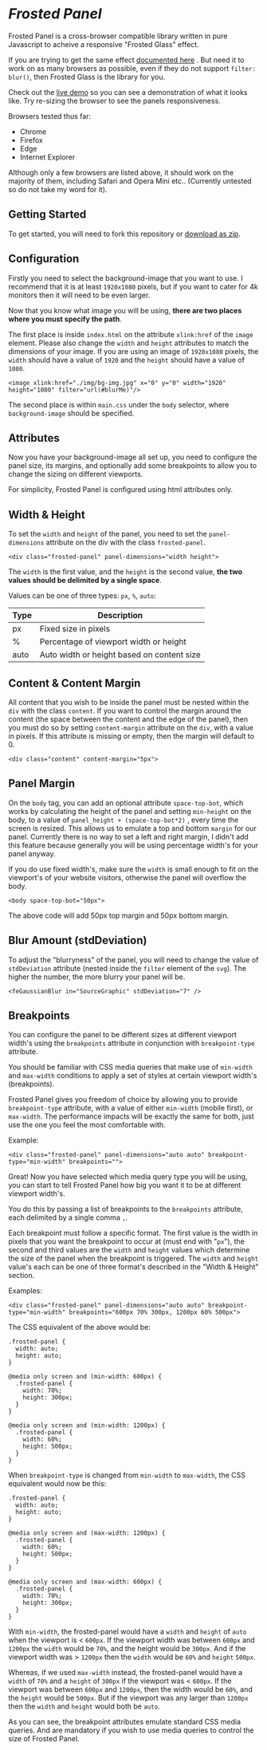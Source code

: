 # *Frosted Panel*

Frosted Panel  is a cross-browser compatible library written in pure Javascript to acheive a responsive "Frosted Glass" effect.

If you are trying to get the same effect [documented here](https://webdesign.tutsplus.com/tutorials/how-to-create-a-frosted-glass-effect-in-css--cms-32535) .  But need it to work on as many browsers as possible, even if they do not support `filter: blur()`, then Frosted Glass is the library for you.

Check out the [live demo](https://cryptodescriptor.github.io/frosted-panel) so you can see a demonstration of what it looks like. Try re-sizing the browser to see the panels responsiveness.

Browsers tested thus far:


 - Chrome
 - Firefox
 - Edge
- Internet Explorer

Although only a few browsers are listed above, it should work on the majority of them, including Safari and Opera Mini etc.. (Currently untested so do not take my word for it).


## Getting Started

To get started, you will need to fork this repository or [download as zip](https://github.com/cryptodescriptor/frosted-panel/archive/master.zip).

## Configuration

Firstly you need to select the background-image that you want to use. I recommend that it is at least  `1920x1080` pixels, but if you want to cater for 4k monitors then it will need to be even larger.

Now that you know what image you will be using, **there are two places where you must specify the path**.

The first place is inside `index.html` on the attribute `xlink:href` of the `image` element. Please also change the `width` and `height` attributes to match the dimensions of your image. If you are using an image of `1920x1080` pixels, the `width` should have a value of `1920` and the `height` should have a value of `1080`.

    <image xlink:href="./img/bg-img.jpg" x="0" y="0" width="1920" height="1080" filter="url(#blurMe)"/>

The second place is within `main.css` under the `body` selector, where `background-image` should be specified.

## Attributes

Now you have your background-image all set up, you need to configure the panel size, its margins, and optionally add some breakpoints to allow you to change the sizing on different viewports.

For simplicity, Frosted Panel is configured using html attributes only.

## Width & Height

To set the `width` and `height` of the panel, you need to set the `panel-dimensions` attribute on the div with the class `frosted-panel`.

    <div class="frosted-panel" panel-dimensions="width height">

The `width` is the first value, and the `height` is the second value, **the two values should be delimited by a single space**.

Values can be one of three types: `px`, `%`, `auto`:


|Type| Description |
|--|--|
| px | Fixed size in pixels |
| % | Percentage of viewport width or height |
| auto | Auto width or height based on content size |

## Content & Content Margin

All content that you wish to be inside the panel must be nested within the `div` with the class `content`. If you want to control the margin around the content (the space between the content and the edge of the panel), then you must do so by setting `content-margin` attribute on the `div`, with a value in pixels. If this attribute is missing or empty, then the margin will default to 0.

    <div class="content" content-margin="5px">

## Panel Margin

On the `body` tag, you can add an optional attribute `space-top-bot`, which works by calculating the height of the panel and setting `min-height` on the body, to a value of `panel_height + (space-top-bot*2)` , every time the screen is resized. This allows us to emulate a top and bottom `margin` for our panel. Currently there is no way to set a left and right margin, I didn't add this feature because generally you will be using percentage width's for your panel anyway.

If you do use fixed width's, make sure the `width` is small enough to fit on the viewport's of your website visitors, otherwise the panel will overflow the body.

    <body space-top-bot="50px">

The above code will add 50px top margin and 50px bottom margin.

## Blur Amount (stdDeviation)
To adjust the "blurryness" of the panel, you will need to change the value of  `stdDeviation` attribute (nested inside the `filter` element of  the `svg`). The higher the number, the more blurry your panel will be.

    <feGaussianBlur in="SourceGraphic" stdDeviation="7" />

## Breakpoints

You can configure the panel to be different sizes at different viewport width's using the `breakpoints` attribute in conjunction with `breakpoint-type` attribute.

You should be familiar with CSS media queries that make use of `min-width` and `max-width` conditions to apply a set of styles at certain viewport width's (breakpoints).

Frosted Panel gives you freedom of choice by allowing you to provide `breakpoint-type` attribute, with a value of either `min-width` (mobile first), or `max-width`. The performance impacts will be exactly the same for both, just use the one  you feel the most comfortable with.

Example:

    <div class="frosted-panel" panel-dimensions="auto auto" breakpoint-type="min-width" breakpoints="">

Great! Now you have selected which media query type you will be using, you can start to tell Frosted Panel how big you want it to be at different viewport width's.

You do this by passing a list of breakpoints to the `breakpoints` attribute, each delimited by a single comma `,`.

Each breakpoint must follow a specific format. The first value is the width in pixels that you want the breakpoint to occur at (must end with "`px`"), the second and third values are the `width` and `height` values which determine the size of the panel when the breakpoint is triggered. The `width` and `height` value's each can be one of three format's described in the "Width & Height" section.

Examples:

    <div class="frosted-panel" panel-dimensions="auto auto" breakpoint-type="min-width" breakpoints="600px 70% 300px, 1200px 60% 500px">

The CSS equivalent of the above would be:

    .frosted-panel {
      width: auto;
      height: auto;
    }
    
    @media only screen and (min-width: 600px) {
      .frosted-panel {
        width: 70%;
        height: 300px;
      }
    }
    
    @media only screen and (min-width: 1200px) {
      .frosted-panel {
        width: 60%;
        height: 500px;
      }
    }

When `breakpoint-type` is changed from `min-width` to `max-width`, the CSS equivalent would now be this:
 
    .frosted-panel {
      width: auto;
      height: auto;
    }
    
    @media only screen and (max-width: 1200px) {
      .frosted-panel {
        width: 60%;
        height: 500px;
      }
    }
    
    @media only screen and (max-width: 600px) {
      .frosted-panel {
        width: 70%;
        height: 300px;
      }
    }
With `min-width`, the frosted-panel would have a `width` and `height` of `auto` when the viewport is < `600px`. If the viewport width was between `600px` and `1200px` the `width` would be `70%`, and the height would be `300px`. And if the viewport width was > `1200px` then the `width` would be `60%` and `height` `500px`.

Whereas, if we used `max-width` instead, the frosted-panel would have a `width` of `70%` and a `height` of `300px` if the viewport was < `600px`. If the viewport was between `600px` and `1200px`, then the width would be `60%`, and the `height` would be `500px`. But if the viewport was any larger than `1200px` then the `width` and `height` would both be `auto`.

As you can see, the breakpoint attributes emulate standard CSS media queries. And are mandatory if you wish to use media queries to control the size of Frosted Panel.

